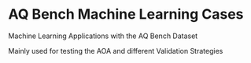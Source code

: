 # AQ Bench Machine Learning Cases
Machine Learning Applications with the AQ Bench Dataset

Mainly used for testing the AOA and different Validation Strategies
